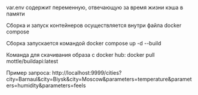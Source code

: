 var.env содержит переменную, отвечающую за время жизни кэша в памяти

Сборка и запуск контейнеров осуществляется внутри файла docker compose

Сборка запускается командой docker compose up -d --build

Команда для скачивания образа с docker hub: docker pull mottle/buildapi:latest

Пример запроса: http://localhost:9999/cities?city=Barnaul&city=Biysk&city=Moscow&parameters=temperature&parameters=humidity&parameters=feels

